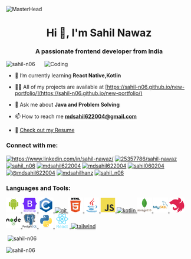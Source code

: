 ![MasterHead](https://developers.giphy.com/branch/master/static/api-c99e353f761d318322c853c03ebcf21b.gif)

<h1 align="center">Hi 👋, I'm Sahil Nawaz</h1>
<h3 align="center">A passionate frontend developer from India</h3>
<img align="right" alt="Coding" width="400" src="https://www.codium.ai/wp-content/uploads/2023/10/how-does-code-integrity-work.gif">
<p align="left"> <img src="https://komarev.com/ghpvc/?username=sahil-n06&label=Profile%20views&color=0e75b6&style=flat" alt="sahil-n06" /> </p>

- 🌱 I’m currently learning **React Native,Kotlin**

- 👨‍💻 All of my projects are available at [https://sahil-n06.github.io/new-portfolio/](https://sahil-n06.github.io/new-portfolio/)

- 💬 Ask me about **Java and Problem Solving**

- 📫 How to reach me **mdsahil622004@gmail.com**
- 📄 [Check out my Resume](https://github.com/sahil-n06/sahil-n06/blob/main/sahil_resume%20.pdf)

<h3 align="left">Connect with me:</h3>
<p align="left">
<a href="https://linkedin.com/in/https://www.linkedin.com/in/sahil-nawaz/" target="blank"><img align="center" src="https://raw.githubusercontent.com/rahuldkjain/github-profile-readme-generator/master/src/images/icons/Social/linked-in-alt.svg" alt="https://www.linkedin.com/in/sahil-nawaz/" height="30" width="40" /></a>
<a href="https://stackoverflow.com/users/25357786/sahil-nawaz" target="blank"><img align="center" src="https://raw.githubusercontent.com/rahuldkjain/github-profile-readme-generator/master/src/images/icons/Social/stack-overflow.svg" alt="25357786/sahil-nawaz" height="30" width="40" /></a>
<a href="https://www.codechef.com/users/sahil_n06" target="blank"><img align="center" src="https://cdn.jsdelivr.net/npm/simple-icons@3.1.0/icons/codechef.svg" alt="sahil_n06" height="30" width="40" /></a>
<a href="https://www.hackerrank.com/mdsahil622004" target="blank"><img align="center" src="https://raw.githubusercontent.com/rahuldkjain/github-profile-readme-generator/master/src/images/icons/Social/hackerrank.svg" alt="mdsahil622004" height="30" width="40" /></a>
<a href="https://codeforces.com/profile/mdsahil622004" target="blank"><img align="center" src="https://raw.githubusercontent.com/rahuldkjain/github-profile-readme-generator/master/src/images/icons/Social/codeforces.svg" alt="mdsahil622004" height="30" width="40" /></a>
<a href="https://www.leetcode.com/sahil060204" target="blank"><img align="center" src="https://raw.githubusercontent.com/rahuldkjain/github-profile-readme-generator/master/src/images/icons/Social/leet-code.svg" alt="sahil060204" height="30" width="40" /></a>
<a href="https://www.hackerearth.com/@mdsahil622004" target="blank"><img align="center" src="https://raw.githubusercontent.com/rahuldkjain/github-profile-readme-generator/master/src/images/icons/Social/hackerearth.svg" alt="@mdsahil622004" height="30" width="40" /></a>
<a href="https://auth.geeksforgeeks.org/user/mdsahilhanz" target="blank"><img align="center" src="https://raw.githubusercontent.com/rahuldkjain/github-profile-readme-generator/master/src/images/icons/Social/geeks-for-geeks.svg" alt="mdsahilhanz" height="30" width="40" /></a>
<a href="https://www.topcoder.com/members/sahil_n06" target="blank"><img align="center" src="https://raw.githubusercontent.com/rahuldkjain/github-profile-readme-generator/master/src/images/icons/Social/topcoder.svg" alt="sahil_n06" height="30" width="40" /></a>
</p>

<h3 align="left">Languages and Tools:</h3>
<p align="left"> <a href="https://developer.android.com" target="_blank" rel="noreferrer"> <img src="https://raw.githubusercontent.com/devicons/devicon/master/icons/android/android-original-wordmark.svg" alt="android" width="40" height="40"/> </a> <a href="https://getbootstrap.com" target="_blank" rel="noreferrer"> <img src="https://raw.githubusercontent.com/devicons/devicon/master/icons/bootstrap/bootstrap-plain-wordmark.svg" alt="bootstrap" width="40" height="40"/> </a> <a href="https://www.cprogramming.com/" target="_blank" rel="noreferrer"> <img src="https://raw.githubusercontent.com/devicons/devicon/master/icons/c/c-original.svg" alt="c" width="40" height="40"/> </a> <a href="https://git-scm.com/" target="_blank" rel="noreferrer"> <img src="https://www.vectorlogo.zone/logos/git-scm/git-scm-icon.svg" alt="git" width="40" height="40"/> </a> <a href="https://www.w3.org/html/" target="_blank" rel="noreferrer"> <img src="https://raw.githubusercontent.com/devicons/devicon/master/icons/html5/html5-original-wordmark.svg" alt="html5" width="40" height="40"/> </a> <a href="https://www.java.com" target="_blank" rel="noreferrer"> <img src="https://raw.githubusercontent.com/devicons/devicon/master/icons/java/java-original.svg" alt="java" width="40" height="40"/> </a> <a href="https://developer.mozilla.org/en-US/docs/Web/JavaScript" target="_blank" rel="noreferrer"> <img src="https://raw.githubusercontent.com/devicons/devicon/master/icons/javascript/javascript-original.svg" alt="javascript" width="40" height="40"/> </a> <a href="https://kotlinlang.org" target="_blank" rel="noreferrer"> <img src="https://www.vectorlogo.zone/logos/kotlinlang/kotlinlang-icon.svg" alt="kotlin" width="40" height="40"/> </a> <a href="https://www.mongodb.com/" target="_blank" rel="noreferrer"> <img src="https://raw.githubusercontent.com/devicons/devicon/master/icons/mongodb/mongodb-original-wordmark.svg" alt="mongodb" width="40" height="40"/> </a> <a href="https://www.mysql.com/" target="_blank" rel="noreferrer"> <img src="https://raw.githubusercontent.com/devicons/devicon/master/icons/mysql/mysql-original-wordmark.svg" alt="mysql" width="40" height="40"/> </a> <a href="https://nestjs.com/" target="_blank" rel="noreferrer"> <img src="https://raw.githubusercontent.com/devicons/devicon/master/icons/nestjs/nestjs-plain.svg" alt="nestjs" width="40" height="40"/> </a> <a href="https://nodejs.org" target="_blank" rel="noreferrer"> <img src="https://raw.githubusercontent.com/devicons/devicon/master/icons/nodejs/nodejs-original-wordmark.svg" alt="nodejs" width="40" height="40"/> </a> <a href="https://www.postgresql.org" target="_blank" rel="noreferrer"> <img src="https://raw.githubusercontent.com/devicons/devicon/master/icons/postgresql/postgresql-original-wordmark.svg" alt="postgresql" width="40" height="40"/> </a> <a href="https://www.python.org" target="_blank" rel="noreferrer"> <img src="https://raw.githubusercontent.com/devicons/devicon/master/icons/python/python-original.svg" alt="python" width="40" height="40"/> </a> <a href="https://reactjs.org/" target="_blank" rel="noreferrer"> <img src="https://raw.githubusercontent.com/devicons/devicon/master/icons/react/react-original-wordmark.svg" alt="react" width="40" height="40"/> </a> <a href="https://tailwindcss.com/" target="_blank" rel="noreferrer"> <img src="https://www.vectorlogo.zone/logos/tailwindcss/tailwindcss-icon.svg" alt="tailwind" width="40" height="40"/> </a> </p>

<p>&nbsp;<img align="center" src="https://github-readme-stats.vercel.app/api?username=sahil-n06&show_icons=true&locale=en" alt="sahil-n06" /></p>

<p><img align="center" src="https://github-readme-streak-stats.herokuapp.com/?user=sahil-n06&" alt="sahil-n06" /></p>
